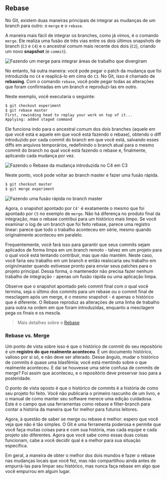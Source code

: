 ## Rebase

No Git, existem duas maneiras principais de integrar as mudanças de um branch para outro: o `merge` e o `rebase`.

A maneira mais fácil de integrar os branches, como já vimos, é o comando `merge`. Ele realiza uma fusão de três vias entre os dois últimos snapshots de branch (`C3` e `C4`) e o ancestral comum mais recente dos dois (`C2`), criando um novo **snapshot** (e `commit`).

![Fazendo um merge para integrar áreas de trabalho que divergiram](https://git-scm.com/book/en/v2/images/basic-rebase-2.png)

No entanto, há outra maneira: você pode pegar o patch da mudança que foi introduzida no `C4` e reaplicá-lo em cima do `C3`. No Git, isso é chamado de **rebasing**. Com o comando `rebase`, você pode pegar todas as alterações que foram confirmadas em um branch e reproduzi-las em outro.

Neste exemplo, você executaria o seguinte:

```bash
$ git checkout experiment
$ git rebase master
First, rewinding head to replay your work on top of it...
Applying: added staged command
```

Ele funciona indo para o ancestral comum dos dois branches (aquele em que você está e aquele em que você está fazendo o rebase), obtendo o diff introduzido por cada commit do branch em que você está, salvando esses diffs em arquivos temporários, redefinindo o branch atual para o mesmo commit do branch no qual você está fazendo o rebase e, finalmente, aplicando cada mudança por vez.

![Fazendo o Rebase da mudança introduzida no C4 em C3](https://git-scm.com/book/en/v2/images/basic-rebase-3.png)

Neste ponto, você pode voltar ao branch master e fazer uma fusão rápida.

```bash
$ git checkout master
$ git merge experiment
```

![Fazendo uma fusão rápida no branch master](https://git-scm.com/book/en/v2/images/basic-rebase-4.png)

Agora, o snapshot apontado por `C4'` é exatamente o mesmo que foi apontado por `C5` no exemplo de `merge`. Não há diferença no produto final da integração, mas o rebase contribui para um histórico mais limpo. Se você examinar o log de um branch que foi feito rebase, parece uma registro linear: parece que todo o trabalho aconteceu em série, mesmo quando originalmente aconteceu em paralelo.

Frequentemente, você fará isso para garantir que seus commits sejam aplicados de forma limpa em um branch remoto - talvez em um projeto para o qual você está tentando contribuir, mas que não mantém. Neste caso, você faria seu trabalho em um branch e então realocaria seu trabalho em origin/master quando estivesse pronto para enviar seus patches para o projeto principal. Dessa forma, o mantenedor não precisa fazer nenhum trabalho de integração - apenas um fusão rápida ou uma aplicação limpa.

Observe que o snapshot apontado pelo commit final com o qual você termina, seja o último dos commits para um rebase ou o commit final de mesclagem após um merge, é o mesmo snapshot - é apenas o histórico que é diferente. O Rebase reproduz as alterações de uma linha de trabalho para outra na ordem em que foram introduzidas, enquanto a mesclagem pega os finais e os mescla.

> Mais detalhes sobre o [Rebase](https://git-scm.com/book/pt-br/v2/Branches-no-Git-Rebase)

### Rebase vs. Merge

Um ponto de vista sobre isso é que o histórico de commit do seu repositório é um **registro do que realmente aconteceu**. É um documento histórico, valioso por si só, e não deve ser alterado. Desse ângulo, mudar o histórico de commits é quase uma blasfêmia; você está mentindo sobre o que realmente aconteceu. E daí se houvesse uma série confusa de commits de merge? Foi assim que aconteceu, e o repositório deve preservar isso para a posteridade.

O ponto de vista oposto é que o histórico de commits é a história de como seu projeto foi feito. Você não publicaria o primeiro rascunho de um livro, e o manual de como manter seu software merece uma edição cuidadosa. Este é o campo que usa ferramentas como rebase e filter-branch para contar a história da maneira que for melhor para futuros leitores.

Agora, à questão de saber se merge ou rebase é melhor: espero que você veja que não é tão simples. O Git é uma ferramenta poderosa e permite que você faça muitas coisas para e com sua história, mas cada equipe e cada projeto são diferentes. Agora que você sabe como essas duas coisas funcionam, cabe a você decidir qual é a melhor para sua situação específica.

Em geral, a maneira de obter o melhor dos dois mundos é fazer o rebase nas mudanças locais que você fez, mas não compartilhou ainda antes de empurrá-las para limpar seu histórico, mas nunca faça rebase em algo que você empurrou em algum lugar.
